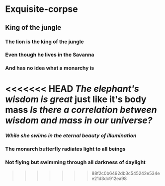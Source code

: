 # Exquisite-corpse

## King of the jungle

### The lion is the king of the jungle

### Even though he lives in the Savanna

### And has no idea what a monarchy is

<<<<<<< HEAD
*The elephant's wisdom is great*
**just like it's body mass**
*Is there a correlation between wisdom and mass in our universe?*
=======
### _While she swims in the eternal beauty of illumination_

### **The monarch butterfly radiates light to all beings**

### Not flying but swimming through all darkness of daylight
>>>>>>> 88f2c0b6492db3c545242e534ee21d3dc912ea98

